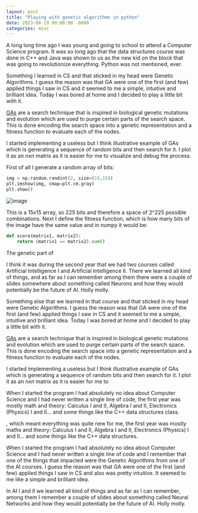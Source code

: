 ```yaml
---
layout: post
title: "Playing with genetic algorithms in python"
date: 2023-08-19 00:00:00 -0000
categories: misc
---
```


A long long time ago I was young and going to school to attend a Computer Science program. It was so long ago that the data structures course was done in C++ and Java was shown to us as the new kid on the block that was going to revolutionize everything. Python was not mentioned, ever.

Something I learned in CS and that sticked in my head were Genetic Algorithms. I guess the reason was that GA were one of the first (and few) applied things I saw in CS and it seemed to me a simple, intuitive and brilliant idea. Today I was bored at home and I decided to play a little bit with it. 

[GAs](https://en.wikipedia.org/wiki/Genetic_algorithm) are a search technique that is inspired in biological genetic mutations and evolution which are used to purge certain parts of the search space. This is done encoding the search space into a genetic representation and a fitness function to evaluate each of the nodes.

I started implementing a useless but I think illustrative example of GAs which is generating a sequence of random bits and then search for it. I plot it as an $nxn$ matrix as it is easier for me to visualize and debug the process.

First of all I generate a random array of bits:

```python 
img = np.random.randint(2, size=(15,15))
plt.imshow(img, cmap=plt.cm.gray)
plt.show()
```

![image](/assets/random_array.png)

This is a 15x15 array, so 225 bits and therefore a space of 2^225 possible combinations. Next I define the fitness function, which is how many bits of the image have the same value and in numpy it would be:

```python 
def score(matrix1, matrix2):
    return (matrix1 == matrix2).sum()
```

The genetic part of 

I think it was during the second year that we had two courses called Artificial Intelligence I and Artificial Intelligence II. There we learned all kind of things, and as far as I can remember among them there were a couple of slides somewhere about something called Neurons and how they would potentially be the future of AI. Holly molly.

Something else that we learned in that course and that sticked in my head were Genetic Algorithms. I guess the reason was that GA were one of the first (and few) applied things I saw in CS and it seemed to me a simple, intuitive and brilliant idea. Today I was bored at home and I decided to play a little bit with it. 

[GAs](https://en.wikipedia.org/wiki/Genetic_algorithm) are a search technique that is inspired in biological genetic mutations and evolution which are used to purge certain parts of the search space. This is done encoding the search space into a genetic representation and a fitness function to evaluate each of the nodes. 

I started implementing a useless but I think illustrative example of GAs which is generating a sequence of random bits and then search for it. I plot it as an $nxn$ matrix as it is easier for me to  



When I started the program I had absolutely no idea about Computer Science and I had never written a single line of code, the first year was mostly math and theory: Calculus I and II, Algebra I and II, Electronics (Physics) I and II... and some things like the C++ data structures class. 

, which meant everything was quite new for me, the first year was mostly maths and theory: Calculus I and II, Algebra I and II, Electronics (Physics) I and II... and some things like the C++ data structures. 

When I started the program I had absolutely no idea about Computer Science and I had never written a single line of code and I remember that one of the things that impacted were the Genetic Algorithms from one of the AI courses. I guess the reason was that GA were one of the first (and few) applied things I saw in CS and also was pretty intuitive. It seemed to me like a simple and brilliant idea.

In AI I and II we learned all kind of things and as far as I can remember, among them I remember a couple of slides about something called Neural Networks and how they would potentially be the future of AI. Holly molly.

